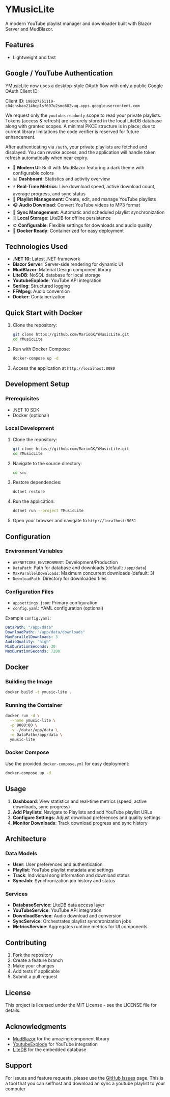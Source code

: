 # YMusicLite

A modern YouTube playlist manager and downloader built with Blazor Server and MudBlazor.

## Features
 * Lightweight and fast

## Google / YouTube Authentication

YMusicLite now uses a desktop-style OAuth flow with only a public Google OAuth Client ID:

Client ID: `198027251119-c04chsbao214hcplsf697u2smo682vuq.apps.googleusercontent.com`

We request only the `youtube.readonly` scope to read your private playlists. Tokens (access & refresh) are securely stored in the local LiteDB database along with granted scopes. A minimal PKCE structure is in place; due to current library limitations the code verifier is reserved for future enhancement.

After authenticating via `/auth`, your private playlists are fetched and displayed. You can revoke access, and the application will handle token refresh automatically when near expiry.

- 🎵 **Modern UI**: Built with MudBlazor featuring a dark theme with configurable colors
- 📊 **Dashboard**: Statistics and activity overview
- ⚡ **Real-Time Metrics**: Live download speed, active download count, average progress, and sync status
- 📝 **Playlist Management**: Create, edit, and manage YouTube playlists
- 🎧 **Audio Download**: Convert YouTube videos to MP3 format
- 🔄 **Sync Management**: Automatic and scheduled playlist synchronization
- 🗄️ **Local Storage**: LiteDB for offline persistence
- ⚙️ **Configurable**: Flexible settings for downloads and audio quality
- 🐳 **Docker Ready**: Containerized for easy deployment

## Technologies Used

- **.NET 10**: Latest .NET framework
- **Blazor Server**: Server-side rendering for dynamic UI
- **MudBlazor**: Material Design component library
- **LiteDB**: NoSQL database for local storage
- **YoutubeExplode**: YouTube API integration
- **Serilog**: Structured logging
- **FFMpeg**: Audio conversion
- **Docker**: Containerization

## Quick Start with Docker

1. Clone the repository:
   ```bash
   git clone https://github.com/MarioGK/YMusicLite.git
   cd YMusicLite
   ```

2. Run with Docker Compose:
   ```bash
   docker-compose up -d
   ```

3. Access the application at `http://localhost:8080`

## Development Setup

### Prerequisites

- .NET 10 SDK
- Docker (optional)

### Local Development

1. Clone the repository:
   ```bash
   git clone https://github.com/MarioGK/YMusicLite.git
   cd YMusicLite
   ```

2. Navigate to the source directory:
   ```bash
   cd src
   ```

3. Restore dependencies:
   ```bash
   dotnet restore
   ```

4. Run the application:
   ```bash
   dotnet run --project YMusicLite
   ```

5. Open your browser and navigate to `http://localhost:5051`

## Configuration

### Environment Variables

- `ASPNETCORE_ENVIRONMENT`: Development/Production
- `DataPath`: Path for database and downloads (default: `/app/data`)
- `MaxParallelDownloads`: Maximum concurrent downloads (default: 3)
- `DownloadPath`: Directory for downloaded files

### Configuration Files

- `appsettings.json`: Primary configuration
- `config.yaml`: YAML configuration (optional)

Example `config.yaml`:
```yaml
DataPath: "/app/data"
DownloadPath: "/app/data/downloads"
MaxParallelDownloads: 3
AudioQuality: "high"
MinDurationSeconds: 30
MaxDurationSeconds: 7200
```

## Docker

### Building the Image

```bash
docker build -t ymusic-lite .
```

### Running the Container

```bash
docker run -d \
  --name ymusic-lite \
  -p 8080:80 \
  -v ./data:/app/data \
  -e DataPath=/app/data \
  ymusic-lite
```

### Docker Compose

Use the provided `docker-compose.yml` for easy deployment:

```bash
docker-compose up -d
```

## Usage

1. **Dashboard**: View statistics and real-time metrics (speed, active downloads, sync progress)
2. **Add Playlists**: Navigate to Playlists and add YouTube playlist URLs
3. **Configure Settings**: Adjust download preferences and quality settings
4. **Monitor Downloads**: Track download progress and sync history

## Architecture

### Data Models
- **User**: User preferences and authentication
- **Playlist**: YouTube playlist metadata and settings
- **Track**: Individual song information and download status
- **SyncJob**: Synchronization job history and status

### Services
- **DatabaseService**: LiteDB data access layer
- **YouTubeService**: YouTube API integration
- **DownloadService**: Audio download and conversion
- **SyncService**: Orchestrates playlist synchronization jobs
- **MetricsService**: Aggregates runtime metrics for UI components

## Contributing

1. Fork the repository
2. Create a feature branch
3. Make your changes
4. Add tests if applicable
5. Submit a pull request

## License

This project is licensed under the MIT License - see the LICENSE file for details.

## Acknowledgments

- [MudBlazor](https://mudblazor.com/) for the amazing component library
- [YoutubeExplode](https://github.com/Tyrrrz/YoutubeExplode) for YouTube integration
- [LiteDB](https://www.litedb.org/) for the embedded database

## Support

For issues and feature requests, please use the [GitHub Issues](https://github.com/MarioGK/YMusicLite/issues) page.
This is a tool that you can selfhost and download an sync a youtube playlist to your computer
